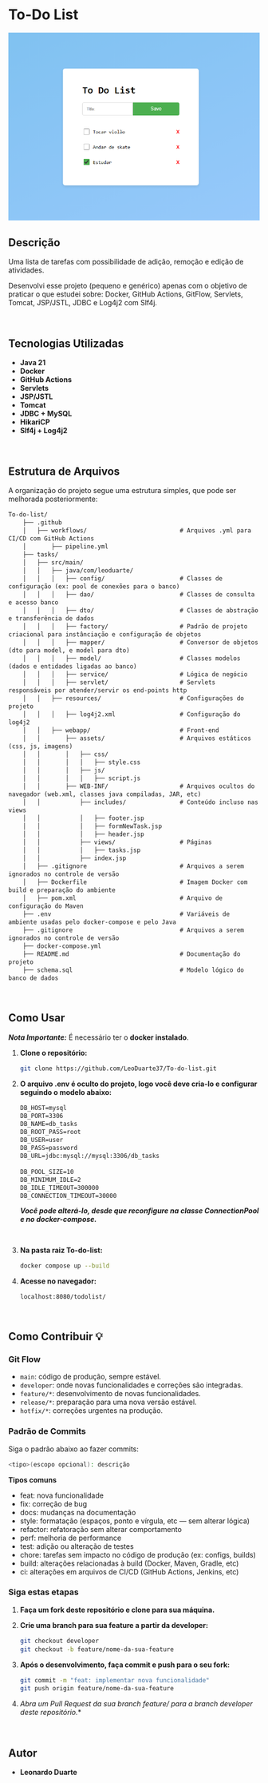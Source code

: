 # To-Do List

![Tela Principal](image.png)

## Descrição

Uma lista de tarefas com possibilidade de adição, remoção e edição de atividades.

Desenvolvi esse projeto (pequeno e genérico) apenas com o objetivo de praticar
o que estudei sobre: Docker, GitHub Actions, GitFlow, Servlets, Tomcat, JSP/JSTL,
JDBC e Log4j2 com Slf4j.

<br>

## Tecnologias Utilizadas

- **Java 21**
- **Docker**
- **GitHub Actions**
- **Servlets**
- **JSP/JSTL**
- **Tomcat**
- **JDBC + MySQL**
- **HikariCP**
- **Slf4j + Log4j2**

<br>

## Estrutura de Arquivos

A organização do projeto segue uma estrutura simples, que pode ser melhorada posteriormente:
```
To-do-list/
    ├── .github
    │   ├── workflows/                          # Arquivos .yml para CI/CD com GitHub Actions
    │       ├── pipeline.yml                  
    ├── tasks/
    │   ├── src/main/
    │   │   ├── java/com/leoduarte/
    │   │   │   ├── config/                     # Classes de configuração (ex: pool de conexões para o banco)
    │   │   │   ├── dao/                        # Classes de consulta e acesso banco
    │   │   │   ├── dto/                        # Classes de abstração e transferência de dados
    │   │   │   ├── factory/                    # Padrão de projeto criacional para instânciação e configuração de objetos
    │   │   │   ├── mapper/                     # Conversor de objetos (dto para model, e model para dto)
    │   │   │   ├── model/                      # Classes modelos (dados e entidades ligadas ao banco)
    │   │   │   ├── service/                    # Lógica de negócio
    │   │   │   ├── servlet/                    # Servlets responsáveis por atender/servir os end-points http
    │   │   ├── resources/                      # Configurações do projeto 
    │   │   │   ├── log4j2.xml                  # Configuração do log4j2 
    │   │   ├── webapp/                         # Front-end
    │   │       ├── assets/                     # Arquivos estáticos (css, js, imagens)
    │   │       │   ├── css/
    │   │       │   │   ├── style.css
    │   │       │   ├── js/   
    │   │       │   │   ├── script.js
    │   │       ├── WEB-INF/                    # Arquivos ocultos do navegador (web.xml, classes java compiladas, JAR, etc)
    │   │           ├── includes/               # Conteúdo incluso nas views
    │   │           │   ├── footer.jsp
    │   │           │   ├── formNewTask.jsp
    │   │           │   ├── header.jsp
    │   │           ├── views/                  # Páginas
    │   │           │   ├── tasks.jsp
    │   │           ├── index.jsp
    │   ├── .gitignore                          # Arquivos a serem ignorados no controle de versão
    │   ├── Dockerfile                          # Imagem Docker com build e preparação do ambiente
    │   ├── pom.xml                             # Arquivo de configuração do Maven
    ├── .env                                    # Variáveis de ambiente usadas pelo docker-compose e pelo Java
    ├── .gitignore                              # Arquivos a serem ignorados no controle de versão
    ├── docker-compose.yml                      
    ├── README.md                               # Documentação do projeto
    ├── schema.sql                              # Modelo lógico do banco de dados
```

<br>

## Como Usar

***Nota Importante:*** É necessário ter o **docker instalado**. 

1. **Clone o repositório:**
    ```bash
    git clone https://github.com/LeoDuarte37/To-do-list.git
    ```

2. **O arquivo .env é oculto do projeto, logo você deve cria-lo e configurar seguindo o modelo abaixo:**
    ```
    DB_HOST=mysql                          
    DB_PORT=3306                           
    DB_NAME=db_tasks                       
    DB_ROOT_PASS=root                      
    DB_USER=user                            
    DB_PASS=password                           
    DB_URL=jdbc:mysql://mysql:3306/db_tasks
                                                                                    
    DB_POOL_SIZE=10                        
    DB_MINIMUM_IDLE=2                      
    DB_IDLE_TIMEOUT=300000                 
    DB_CONNECTION_TIMEOUT=30000
    ```
    
    ***Você pode alterá-lo, desde que reconfigure na classe ConnectionPool e no docker-compose.***

<br>

3. **Na pasta raiz To-do-list:**
    ```bash
    docker compose up --build
    ```

4. **Acesse no navegador:**
    ```
    localhost:8080/todolist/ 
    ```

<br>

## Como Contribuir 💡 

### Git Flow

- `main`: código de produção, sempre estável.
- `developer`: onde novas funcionalidades e correções são integradas.
- `feature/*`: desenvolvimento de novas funcionalidades.
- `release/*`: preparação para uma nova versão estável.
- `hotfix/*`: correções urgentes na produção.

### Padrão de Commits

Siga o padrão abaixo ao fazer commits:

```bash
<tipo>(escopo opcional): descrição
```

**Tipos comuns**
- feat: nova funcionalidade
- fix: correção de bug
- docs: mudanças na documentação
- style: formatação (espaços, ponto e vírgula, etc — sem alterar lógica)
- refactor: refatoração sem alterar comportamento
- perf: melhoria de performance
- test: adição ou alteração de testes
- chore: tarefas sem impacto no código de produção (ex: configs, builds)
- build: alterações relacionadas à build (Docker, Maven, Gradle, etc)
- ci: alterações em arquivos de CI/CD (GitHub Actions, Jenkins, etc)

### Siga estas etapas

1. **Faça um fork deste repositório e clone para sua máquina.**

2. **Crie uma branch para sua feature a partir da developer:**
    ```bash
    git checkout developer
    git checkout -b feature/nome-da-sua-feature
    ```

3. **Após o desenvolvimento, faça commit e push para o seu fork:**
    ```bash
    git commit -m "feat: implementar nova funcionalidade"
    git push origin feature/nome-da-sua-feature
    ```

4. **Abra um Pull Request da sua branch feature/* para a branch developer deste repositório.**

<br>

## Autor
- **Leonardo Duarte**

